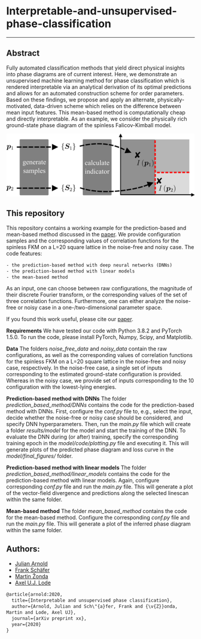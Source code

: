 # Interpretable-and-unsupervised-phase-classification

---

## Abstract

Fully automated classification methods that yield direct physical insights into phase diagrams are of current interest. Here, we demonstrate an unsupervised machine learning method for phase classification which is rendered interpretable via an analytical derivation of its optimal predictions and allows for an automated construction scheme for order parameters.
Based on these findings, we propose and apply an alternate, physically-motivated, data-driven scheme which relies on the difference between mean input features. This mean-based method is computationally cheap and directly interpretable. As an example, we consider the physically rich ground-state phase diagram of the spinless Falicov-Kimball model.

![](scheme.png)

## This repository

This repository contains a working example for the prediction-based and mean-based method discussed in the [paper](link). We provide configuration samples and the corresponding values of correlation functions for the spinless FKM on a L=20 square lattice in the noise-free and noisy case. The code features:

    - the prediction-based method with deep neural networks (DNNs)
    - the prediction-based method with linear models
    - the mean-based method
    
As an input, one can choose between raw configurations, the magnitude of their discrete Fourier transform, or the corresponding values of the set of three correlation functions. Furthermore, one can either analyze the noise-free or noisy case in a one-/two-dimensional parameter space.

If you found this work useful, please cite our [paper](link).

**Requirements**
We have tested our code with Python 3.8.2 and PyTorch 1.5.0. To run the code, please install PyTorch, Numpy, Scipy, and Matplotlib.

**Data**
The folders *noise_free_data* and *noisy_data* contain the raw configurations, as well as the corresponding values of correlation functions for the spinless FKM on a L=20 square lattice in the noise-free and noisy case, respectively. In the noise-free case, a single set of inputs corresponding to the estimated ground-state configuration is provided. Whereas in the noisy case, we provide set of inputs corresponding to the 10 configuration with the lowest-lying energies.

**Prediction-based method with DNNs**
The folder *prediction_based_method/DNNs* contains the code for the prediction-based method with DNNs. First, configure the *conf.py* file to, e.g., select the input, decide whether the noise-free or noisy case should be considered, and specify DNN hyperparameters. Then, run the *main.py* file which will create a folder *results/model* for the model and start the training of the DNN.
To evaluate the DNN during (or after) training, specify the corresponding training epoch in the *model/code/plotting.py* file and executing it. This will generate plots of the predicted phase diagram and loss curve in the *model/final_figures/* folder.

**Prediction-based method with linear models**
The folder *prediction_based_method/linear_models* contains the code for the prediction-based method with linear models. Again, configure corresponding *conf.py* file and run the *main.py* file. This will generate a plot of the vector-field divergence and predictions along the selected linescan within the same folder.

**Mean-based method**
The folder *mean_based_method* contains the code for the mean-based method. Configure the corresponding *conf.py* file and run the *main.py* file. This will generate a plot of the inferred phase diagram within the same folder.

## Authors:

- [Julian Arnold](https://github.com/arnoldjulian)
- [Frank Schäfer](https://github.com/frankschae)
- [Martin Žonda](http://cmd.karlov.mff.cuni.cz/~zonda/index.html)
- [Axel U.J. Lode](http://ultracold.org/menu/index.php?option=com_content&view=article&id=14&Itemid=107)


```
@article{arnold:2020,
  title={Interpretable and unsupervised phase classification},
  author={Arnold, Julian and Sch\"{a}fer, Frank and {\v{Z}}onda, Martin and Lode, Axel UJ},
  journal={arXiv preprint xx},
  year={2020}
}
